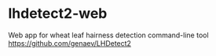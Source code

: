 # lhdetect2-web
Web app for wheat leaf hairness detection command-line tool https://github.com/genaev/LHDetect2
